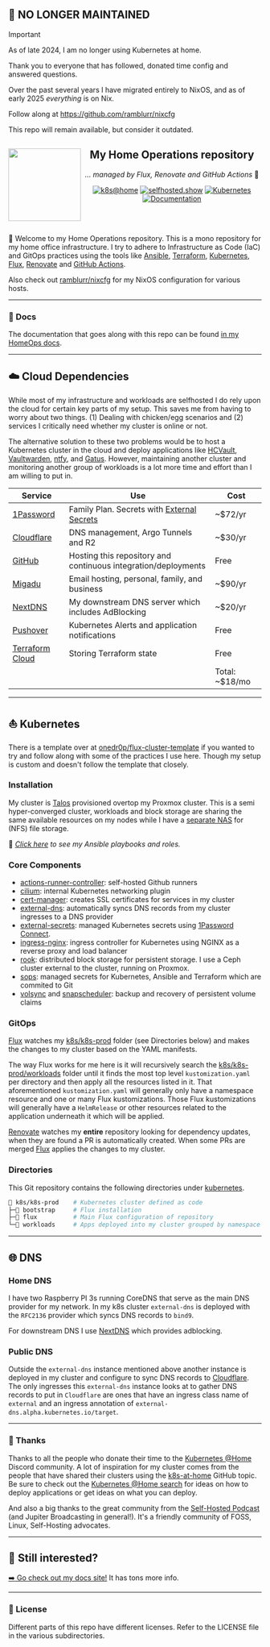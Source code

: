 ## 🚧 NO LONGER MAINTAINED

> [!IMPORTANT]
> As of late 2024, I am no longer using Kubernetes at home.
>
> Thank you to everyone that has followed, donated time config and answered questions.
>
> Over the past several years I have migrated entirely to NixOS, and as of early 2025 *everything* is on Nix.
>
> Follow along at <https://github.com/ramblurr/nixcfg>
>
> This repo will remain available, but consider it outdated.


<div align="center">

<img src="https://avatars.githubusercontent.com/u/14830?v=4" align="left" width="144px" height="144px"/>


## My Home Operations repository

_... managed by Flux, Renovate and GitHub Actions_ :robot:

</div>

<div align="center">

[![k8s@home](https://img.shields.io/badge/-%20k8s%40home-blue?style=for-the-badge&logo=discord&logoColor=white)](https://discord.gg/k8s-at-home)
[![selfhosted.show](https://img.shields.io/badge/-%20self--hosted-orange?style=for-the-badge&logo=discord&logoColor=white)](https://discord.gg/U3Gvr54VRp)
[![Kubernetes](https://img.shields.io/badge/v1.27-blue?style=for-the-badge&logo=kubernetes&logoColor=white)](https://www.talos.dev/)
[![Documentation](https://img.shields.io/badge/documentation-green?&style=for-the-badge)][0]


</div>
<br><br>

👋 Welcome to my Home Operations repository. This is a mono repository for my home office infrastructure. I try to adhere to Infrastructure as Code (IaC) and GitOps practices using the tools like [Ansible](https://www.ansible.com/), [Terraform](https://www.terraform.io/), [Kubernetes](https://kubernetes.io/), [Flux](https://github.com/fluxcd/flux2), [Renovate](https://github.com/renovatebot/renovate) and [GitHub Actions](https://github.com/features/actions).

Also check out [ramblurr/nixcfg](https://github.com/ramblurr/nixcfg) for my NixOS configuration for various hosts.

---

### 📖 Docs

The documentation that goes along with this repo can be found [in my HomeOps docs][0].

---
## ☁️ Cloud Dependencies

While most of my infrastructure and workloads are selfhosted I do rely upon the cloud for certain key parts of my setup. This saves me from having to worry about two things. (1) Dealing with chicken/egg scenarios and (2) services I critically need whether my cluster is online or not.

The alternative solution to these two problems would be to host a Kubernetes cluster in the cloud and deploy applications like [HCVault](https://www.vaultproject.io/), [Vaultwarden](https://github.com/dani-garcia/vaultwarden), [ntfy](https://ntfy.sh/), and [Gatus](https://gatus.io/). However, maintaining another cluster and monitoring another group of workloads is a lot more time and effort than I am willing to put in.

| Service                                      | Use                                                                        | Cost           |
|----------------------------------------------|----------------------------------------------------------------------------|----------------|
| [1Password](https://1password.com/)          | Family Plan. Secrets with [External Secrets](https://external-secrets.io/) | ~$72/yr        |
| [Cloudflare](https://www.cloudflare.com/)    | DNS management, Argo Tunnels and R2                                        | ~$30/yr        |
| [GitHub](https://github.com/)                | Hosting this repository and continuous integration/deployments             | Free           |
| [Migadu](https://migadu.com/)                | Email hosting, personal, family, and business                              | ~$90/yr        |
| [NextDNS](https://nextdns.io/)               | My downstream DNS server which includes AdBlocking                         | ~$20/yr        |
| [Pushover](https://pushover.net/)            | Kubernetes Alerts and application notifications                            | Free           |
| [Terraform Cloud](https://www.terraform.io/) | Storing Terraform state                                                    | Free           |
|                                              |                                                                            | Total: ~$18/mo |

---
## ⛵ Kubernetes

There is a template over at [onedr0p/flux-cluster-template](https://github.com/onedr0p/flux-cluster-template) if you wanted to try and follow along with some of the practices I use here. Though my setup is custom and doesn't follow the template that closely.

### Installation

My cluster is [Talos](https://www.talos.dev/) provisioned overtop my Proxmox
cluster. This is a semi hyper-converged cluster, workloads and block storage
are sharing the same available resources on my nodes while I have a [separate
NAS](https://notes.binaryelysium.com/HomeOps/NAS/) for (NFS) file storage.

🔸 _[Click here](./ansible/) to see my Ansible playbooks and roles._

### Core Components

- [actions-runner-controller](https://github.com/actions/actions-runner-controller): self-hosted Github runners
- [cilium](https://github.com/cilium/cilium): internal Kubernetes networking plugin
- [cert-manager](https://cert-manager.io/docs/): creates SSL certificates for services in my cluster
- [external-dns](https://github.com/kubernetes-sigs/external-dns): automatically syncs DNS records from my cluster ingresses to a DNS provider
- [external-secrets](https://github.com/external-secrets/external-secrets/): managed Kubernetes secrets using [1Password Connect](https://github.com/1Password/connect).
- [ingress-nginx](https://github.com/kubernetes/ingress-nginx/): ingress controller for Kubernetes using NGINX as a reverse proxy and load balancer
- [rook](https://github.com/rook/rook): distributed block storage for persistent storage. I use a Ceph cluster external to the cluster, running on Proxmox.
- [sops](https://toolkit.fluxcd.io/guides/mozilla-sops/): managed secrets for Kubernetes, Ansible and Terraform which are commited to Git
- [volsync](https://github.com/backube/volsync) and [snapscheduler](https://github.com/backube/snapscheduler): backup and recovery of persistent volume claims

### GitOps

[Flux](https://github.com/fluxcd/flux2) watches my [k8s/k8s-prod](./k8s/k8s-prod/) folder (see Directories below) and makes the changes to my cluster based on the YAML manifests.

The way Flux works for me here is it will recursively search the
[k8s/k8s-prod/workloads](./k8s/k8s-prod/workloads) folder until it finds the
most top level `kustomization.yaml` per directory and then apply all the
resources listed in it. That aforementioned `kustomization.yaml` will generally
only have a namespace resource and one or many Flux kustomizations. Those Flux
kustomizations will generally have a `HelmRelease` or other resources related to
the application underneath it which will be applied.

[Renovate](https://github.com/renovatebot/renovate) watches my **entire**
repository looking for dependency updates, when they are found a PR is
automatically created. When some PRs are merged
[Flux](https://github.com/fluxcd/flux2) applies the changes to my cluster.

### Directories

This Git repository contains the following directories under [kubernetes](./kubernetes/).

```sh
📁 k8s/k8s-prod    # Kubernetes cluster defined as code
├─📁 bootstrap     # Flux installation
├─📁 flux          # Main Flux configuration of repository
└─📁 workloads     # Apps deployed into my cluster grouped by namespace
```
---
## 🌐 DNS

### Home DNS

I have two Raspberry PI 3s running CoreDNS that serve as the main DNS provider for my network. In my k8s cluster `external-dns` is deployed with the `RFC2136` provider which syncs DNS records to `bind9`.

For downstream DNS I use [NextDNS](https://nextdns.io/) which provides adblocking.

### Public DNS

Outside the `external-dns` instance mentioned above another instance is deployed
in my cluster and configure to sync DNS records to
[Cloudflare](https://www.cloudflare.com/). The only ingresses this
`external-dns` instance looks at to gather DNS records to put in `Cloudflare`
are ones that have an ingress class name of `external` and an ingress annotation
of `external-dns.alpha.kubernetes.io/target`.

---

### :handshake: Thanks

Thanks to all the people who donate their time to the [Kubernetes @Home](https://discord.gg/k8s-at-home) Discord community. A lot of inspiration for my cluster comes from the people that have shared their clusters using the [k8s-at-home](https://github.com/topics/k8s-at-home) GitHub topic. Be sure to check out the [Kubernetes @Home search](https://nanne.dev/k8s-at-home-search/) for ideas on how to deploy applications or get ideas on what you can deploy.

And also a big thanks to the great community from the [Self-Hosted Podcast](https://www.jupiterbroadcasting.com/show/self-hosted/) (and Jupiter Broadcasting in general!). It's a friendly community of FOSS, Linux, Self-Hosting advocates.

---

## 🤔 Still interested?

[:arrow_right: Go check out my docs site!](https://notes.binaryelysium.com/HomeOps) It has tons more info.

---

### 🔏 License

Different parts of this repo have different licenses. Refer to the LICENSE file in the various subdirectories.

[0]: https://notes.binaryelysium.com/HomeOps/
